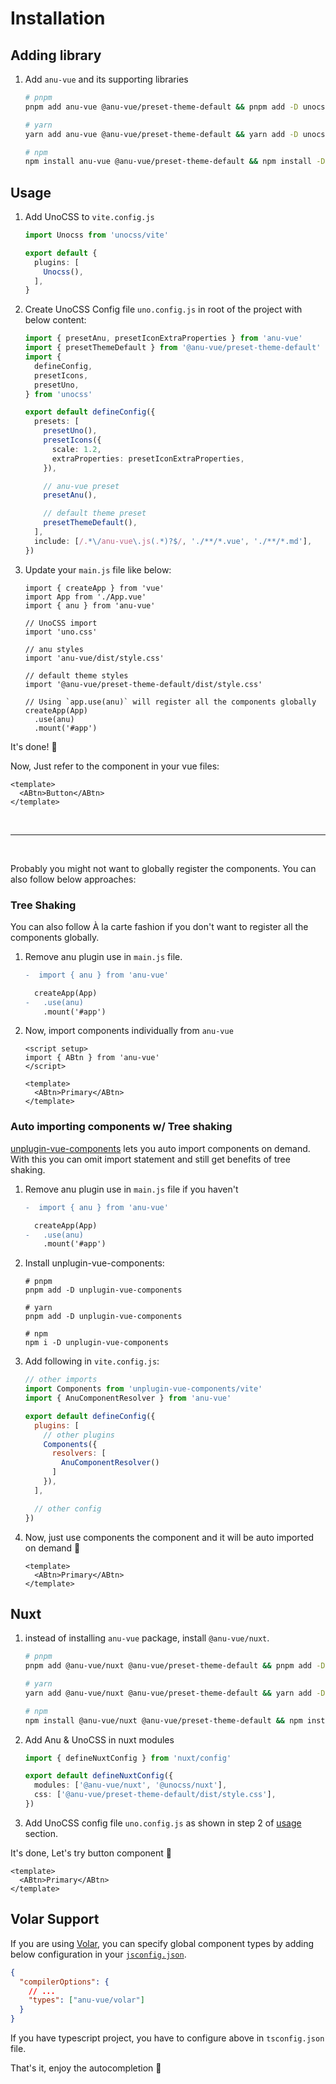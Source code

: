# Installation

## Adding library

1. Add `anu-vue` and its supporting libraries

    ```bash
    # pnpm
    pnpm add anu-vue @anu-vue/preset-theme-default && pnpm add -D unocss @iconify-json/bx

    # yarn
    yarn add anu-vue @anu-vue/preset-theme-default && yarn add -D unocss @iconify-json/bx

    # npm
    npm install anu-vue @anu-vue/preset-theme-default && npm install -D unocss @iconify-json/bx
    ```

## Usage

1. Add UnoCSS to `vite.config.js`

    ```ts
    import Unocss from 'unocss/vite'

    export default {
      plugins: [
        Unocss(),
      ],
    }
    ```

2. Create UnoCSS Config file `uno.config.js` in root of the project with below content:

    ```ts
    import { presetAnu, presetIconExtraProperties } from 'anu-vue'
    import { presetThemeDefault } from '@anu-vue/preset-theme-default'
    import {
      defineConfig,
      presetIcons,
      presetUno,
    } from 'unocss'

    export default defineConfig({
      presets: [
        presetUno(),
        presetIcons({
          scale: 1.2,
          extraProperties: presetIconExtraProperties,
        }),

        // anu-vue preset
        presetAnu(),

        // default theme preset
        presetThemeDefault(),
      ],
      include: [/.*\/anu-vue\.js(.*)?$/, './**/*.vue', './**/*.md'],
    })
    ```

3. Update your `main.js` file like below:

    ```js{3,5-6,8-9,13,11-12,15-16}
    import { createApp } from 'vue'
    import App from './App.vue'
    import { anu } from 'anu-vue'

    // UnoCSS import
    import 'uno.css'

    // anu styles
    import 'anu-vue/dist/style.css'

    // default theme styles
    import '@anu-vue/preset-theme-default/dist/style.css'

    // Using `app.use(anu)` will register all the components globally
    createApp(App)
      .use(anu)
      .mount('#app')
    ```

It's done! 🥳

Now, Just refer to the component in your vue files:

```vue
<template>
  <ABtn>Button</ABtn>
</template>
```

<br>

---

<br>

Probably you might not want to globally register the components. You can also follow below approaches:

### Tree Shaking

You can also follow À la carte fashion if you don't want to register all the components globally.

1. Remove anu plugin use in `main.js` file.

    ```diff
    -  import { anu } from 'anu-vue'

      createApp(App)
    -   .use(anu)
        .mount('#app')
    ```

2. Now, import components individually from `anu-vue`

    ```vue
    <script setup>
    import { ABtn } from 'anu-vue'
    </script>

    <template>
      <ABtn>Primary</ABtn>
    </template>
    ```

### Auto importing components w/ Tree shaking

[unplugin-vue-components](https://github.com/antfu/unplugin-vue-components) lets you auto import components on demand. With this you can omit import statement and still get benefits of tree shaking.

1. Remove anu plugin use in `main.js` file if you haven't

    ```diff
    -  import { anu } from 'anu-vue'

      createApp(App)
    -   .use(anu)
        .mount('#app')
    ```

2. Install unplugin-vue-components:

    ```shell
    # pnpm
    pnpm add -D unplugin-vue-components

    # yarn
    pnpm add -D unplugin-vue-components

    # npm
    npm i -D unplugin-vue-components
    ```

3. Add following in `vite.config.js`:

    ```js
    // other imports
    import Components from 'unplugin-vue-components/vite'
    import { AnuComponentResolver } from 'anu-vue'

    export default defineConfig({
      plugins: [
        // other plugins
        Components({
          resolvers: [
            AnuComponentResolver()
          ]
        }),
      ],
    
      // other config
    })
    ```

4. Now, just use components the component and it will be auto imported on demand 🤯

    ```vue
    <template>
      <ABtn>Primary</ABtn>
    </template>
    ```

## Nuxt

1. instead of installing `anu-vue` package, install `@anu-vue/nuxt`.

    ```bash
    # pnpm
    pnpm add @anu-vue/nuxt @anu-vue/preset-theme-default && pnpm add -D @unocss/nuxt

    # yarn
    yarn add @anu-vue/nuxt @anu-vue/preset-theme-default && yarn add -D @unocss/nuxt

    # npm
    npm install @anu-vue/nuxt @anu-vue/preset-theme-default && npm install -D @unocss/nuxt
    ```

2. Add Anu & UnoCSS in nuxt modules

    ```ts
    import { defineNuxtConfig } from 'nuxt/config'

    export default defineNuxtConfig({
      modules: ['@anu-vue/nuxt', '@unocss/nuxt'],
      css: ['@anu-vue/preset-theme-default/dist/style.css'],
    })
    ```

3. Add UnoCSS config file `uno.config.js` as shown in step 2 of [usage](#usage) section.

It's done, Let's try button component 🥳

```vue
<template>
  <ABtn>Primary</ABtn>
</template>
```

## Volar Support

If you are using [Volar](https://marketplace.visualstudio.com/items?itemName=Vue.volar), you can specify global component types by adding below configuration in your [`jsconfig.json`](https://code.visualstudio.com/docs/languages/jsconfig).

```json
{
  "compilerOptions": {
    // ...
    "types": ["anu-vue/volar"]
  }
}
```

If you have typescript project, you have to configure above in `tsconfig.json` file.

That's it, enjoy the autocompletion 🥳
